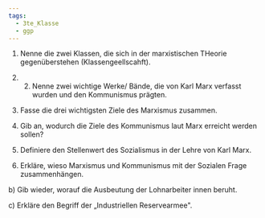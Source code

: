 ```yaml
---
tags:
  - 3te_Klasse
  - ggp
---
```

1. Nenne die zwei Klassen, die sich in der marxistischen THeorie gegenüberstehen (Klassengeellscahft).
2. 2. Nenne zwei wichtige Werke/ Bände, die von Karl Marx verfasst wurden und den Kommunismus prägten.

3. Fasse die drei wichtigsten Ziele des Marxismus zusammen.

4. Gib an, wodurch die Ziele des Kommunismus laut Marx erreicht werden sollen?

5. Definiere den Stellenwert des Sozialismus in der Lehre von Karl Marx.

6. Erkläre, wieso Marxismus und Kommunismus mit der Sozialen Frage zusammenhängen.

b) Gib wieder, worauf die Ausbeutung der Lohnarbeiter innen beruht.

c) Erkläre den Begriff der „Industriellen Reservearmee".